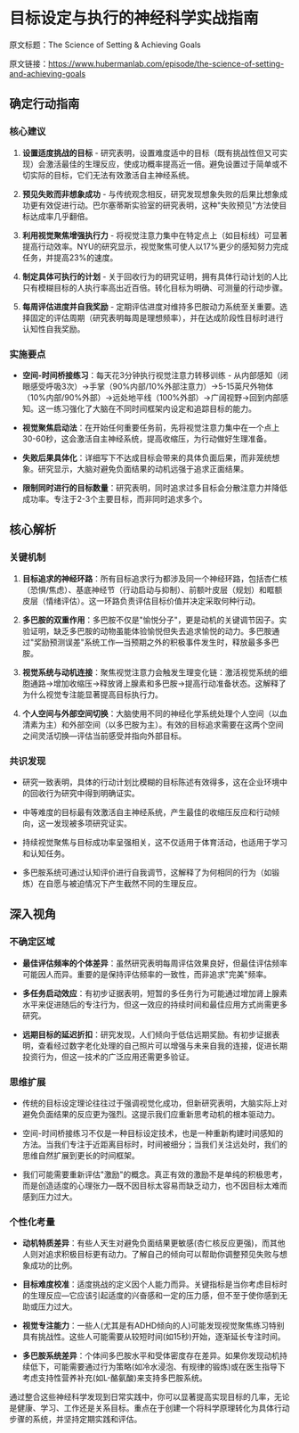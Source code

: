 # 目标设定与执行的神经科学实战指南

原文标题：The Science of Setting & Achieving Goals

原文链接：https://www.hubermanlab.com/episode/the-science-of-setting-and-achieving-goals

## 确定行动指南

### 核心建议
1. **设置适度挑战的目标** - 研究表明，设置难度适中的目标（既有挑战性但又可实现）会激活最佳的生理反应，使成功概率提高近一倍。避免设置过于简单或不切实际的目标，它们无法有效激活自主神经系统。
   
2. **预见失败而非想象成功** - 与传统观念相反，研究发现想象失败的后果比想象成功更有效促进行动。巴尔塞蒂斯实验室的研究表明，这种"失败预见"方法使目标达成率几乎翻倍。
   
3. **利用视觉聚焦增强执行力** - 将视觉注意力集中在特定点上（如目标线）可显著提高行动效率。NYU的研究显示，视觉聚焦可使人以17%更少的感知努力完成任务，并提高23%的速度。
   
4. **制定具体可执行的计划** - 关于回收行为的研究证明，拥有具体行动计划的人比只有模糊目标的人执行率高出近百倍。转化目标为明确、可测量的行动步骤。
   
5. **每周评估进度并自我奖励** - 定期评估进度对维持多巴胺动力系统至关重要。选择固定的评估周期（研究表明每周是理想频率），并在达成阶段性目标时进行认知性自我奖励。

### 实施要点
- **空间-时间桥接练习**：每天花3分钟执行视觉注意力转移训练 - 从内部感知（闭眼感受呼吸3次）→手掌（90%内部/10%外部注意力）→5-15英尺外物体（10%内部/90%外部）→远处地平线（100%外部）→广阔视野→回到内部感知。这一练习强化了大脑在不同时间框架内设定和追踪目标的能力。

- **视觉聚焦启动法**：在开始任何重要任务前，先将视觉注意力集中在一个点上30-60秒，这会激活自主神经系统，提高收缩压，为行动做好生理准备。

- **失败后果具体化**：详细写下不达成目标会带来的具体负面后果，而非笼统想象。研究显示，大脑对避免负面结果的动机远强于追求正面结果。

- **限制同时进行的目标数量**：研究表明，同时追求过多目标会分散注意力并降低成功率。专注于2-3个主要目标，而非同时追求多个。

## 核心解析

### 关键机制
1. **目标追求的神经环路**：所有目标追求行为都涉及同一个神经环路，包括杏仁核（恐惧/焦虑）、基底神经节（行动启动与抑制）、前额叶皮层（规划）和眶额皮层（情绪评估）。这一环路负责评估目标价值并决定采取何种行动。

2. **多巴胺的双重作用**：多巴胺不仅是"愉悦分子"，更是动机的关键调节因子。实验证明，缺乏多巴胺的动物虽能体验愉悦但失去追求愉悦的动力。多巴胺通过"奖励预测误差"系统工作—当预期之外的积极事件发生时，释放最多多巴胺。

3. **视觉系统与动机连接**：聚焦视觉注意力会触发生理变化链：激活视觉系统的细胞通路→增加收缩压→释放肾上腺素和多巴胺→提高行动准备状态。这解释了为什么视觉专注能显著提高目标执行力。

4. **个人空间与外部空间切换**：大脑使用不同的神经化学系统处理个人空间（以血清素为主）和外部空间（以多巴胺为主）。有效的目标追求需要在这两个空间之间灵活切换—评估当前感受并指向外部目标。

### 共识发现
- 研究一致表明，具体的行动计划比模糊的目标陈述有效得多，这在企业环境中的回收行为研究中得到明确证实。

- 中等难度的目标最有效激活自主神经系统，产生最佳的收缩压反应和行动倾向，这一发现被多项研究证实。

- 持续视觉聚焦与目标成功率呈强相关，这不仅适用于体育活动，也适用于学习和认知任务。

- 多巴胺系统可通过认知评价进行自我调节，这解释了为何相同的行为（如锻炼）在自愿与被迫情况下产生截然不同的生理反应。

## 深入视角

### 不确定区域
- **最佳评估频率的个体差异**：虽然研究表明每周评估效果良好，但最佳评估频率可能因人而异。重要的是保持评估频率的一致性，而非追求"完美"频率。

- **多任务启动效应**：有初步证据表明，短暂的多任务行为可能通过增加肾上腺素水平来促进随后的专注行为，但这一效应的持续时间和最佳应用方式尚需更多研究。

- **远期目标的延迟折扣**：研究发现，人们倾向于低估远期奖励。有初步证据表明，查看经过数字老化处理的自己照片可以增强与未来自我的连接，促进长期投资行为，但这一技术的广泛应用还需更多验证。

### 思维扩展
- 传统的目标设定理论往往过于强调视觉化成功，但新研究表明，大脑实际上对避免负面结果的反应更为强烈。这提示我们应重新思考动机的根本驱动力。

- 空间-时间桥接练习不仅是一种目标设定技术，也是一种重新构建时间感知的方法。当我们专注于近距离目标时，时间被细分；当我们关注远处时，我们的思维自然扩展到更长的时间框架。

- 我们可能需要重新评估"激励"的概念。真正有效的激励不是单纯的积极思考，而是创造适度的心理张力—既不因目标太容易而缺乏动力，也不因目标太难而感到压力过大。

### 个性化考量
- **动机特质差异**：有些人天生对避免负面结果更敏感(杏仁核反应更强)，而其他人则对追求积极目标更有动力。了解自己的倾向可以帮助你调整预见失败与想象成功的比例。

- **目标难度校准**：适度挑战的定义因个人能力而异。关键指标是当你考虑目标时的生理反应—它应该引起适度的兴奋感和一定的压力感，但不至于使你感到无助或压力过大。

- **视觉专注能力**：一些人(尤其是有ADHD倾向的人)可能发现视觉聚焦练习特别具有挑战性。这些人可能需要从较短时间(如15秒)开始，逐渐延长专注时间。

- **多巴胺系统差异**：个体间多巴胺水平和受体密度存在差异。如果你发现动机持续低下，可能需要通过行为策略(如冷水浸泡、有规律的锻炼)或在医生指导下考虑支持性营养补充(如L-酪氨酸)来支持多巴胺系统。

通过整合这些神经科学发现到日常实践中，你可以显著提高实现目标的几率，无论是健康、学习、工作还是关系目标。重点在于创建一个将科学原理转化为具体行动步骤的系统，并坚持定期实践和评估。
